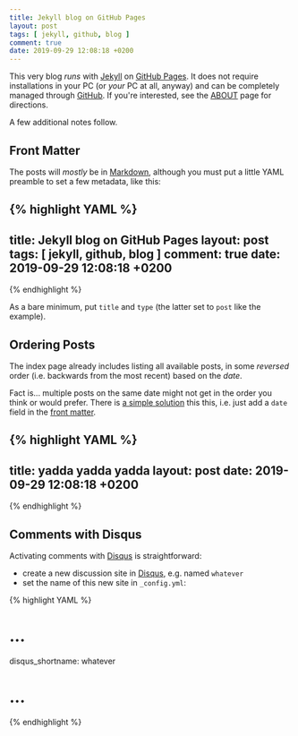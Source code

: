 ```yaml
---
title: Jekyll blog on GitHub Pages
layout: post
tags: [ jekyll, github, blog ]
comment: true
date: 2019-09-29 12:08:18 +0200
---
```


This very blog *runs* with [Jekyll][] on [GitHub Pages][ghp]. It does
not require installations in your PC (or *your* PC at all, anyway) and
can be completely managed through [GitHub][]. If you're interested, see
the [ABOUT][etoobusy-about] page for directions.

A few additional notes follow.


## Front Matter

The posts will *mostly* be in [Markdown][], although you must put a
little YAML preamble to set a few metadata, like this:

{% highlight YAML %}
---
title: Jekyll blog on GitHub Pages
layout: post
tags: [ jekyll, github, blog ]
comment: true
date: 2019-09-29 12:08:18 +0200
---
{% endhighlight %}

As a bare minimum, put `title` and `type` (the latter set to `post` like
the example).

## Ordering Posts

The index page already includes listing all available posts, in some
*reversed* order (i.e. backwards from the most recent) based on the
*date*.

Fact is... multiple posts on the same date might not get in the order
you think or would prefer. There is [a simple solution][date-order] this
this, i.e.  just add a `date` field in the [front matter](#front-matter).

{% highlight YAML %}
---
title: yadda yadda yadda
layout: post
date: 2019-09-29 12:08:18 +0200
---
{% endhighlight %}

## Comments with Disqus

Activating comments with [Disqus][] is straightforward:

- create a new discussion site in [Disqus][], e.g. named `whatever`
- set the name of this new site in `_config.yml`:

{% highlight YAML %}
# ...

disqus_shortname: whatever

# ...
{% endhighlight %}


[etoobusy-about]: https://github.polettix.it/ETOOBUSY/about
[GitHub]: https://github.com/
[Jekyll]: https://jekyllrb.com/
[ghp]: https://pages.github.com/
[Markdown]: https://en.wikipedia.org/wiki/Markdown
[date-order]: https://groups.google.com/forum/#!topic/jekyll-rb/8QCIzevauSU
[front-matter]: https://jekyllrb.com/docs/front-matter/
[Disqus]: https://disqus.com/
